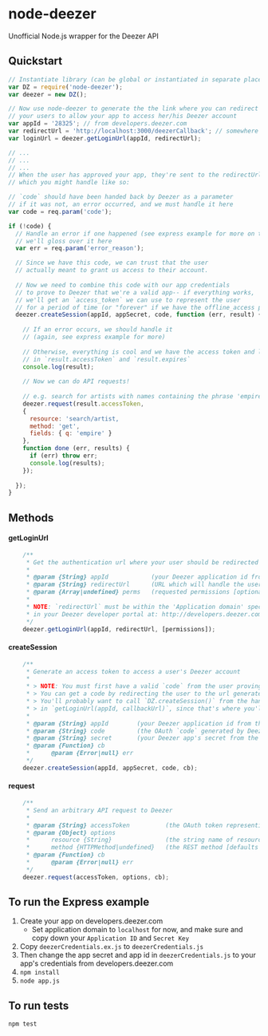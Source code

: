 node-deezer
===========

Unofficial Node.js wrapper for the Deezer API


## Quickstart

```javascript
// Instantiate library (can be global or instantiated in separate places-- either way is fine)
var DZ = require('node-deezer');
var deezer = new DZ();

// Now use node-deezer to generate the the link where you can redirect
// your users to allow your app to access her/his Deezer account
var appId = '28325'; // from developers.deezer.com
var redirectUrl = 'http://localhost:3000/deezerCallback'; // somewhere in your app, see below
var loginUrl = deezer.getLoginUrl(appId, redirectUrl);

// ...
// ...
// ...
// When the user has approved your app, they're sent to the redirectUrl above
// which you might handle like so:

// `code` should have been handed back by Deezer as a parameter
// if it was not, an error occurred, and we must handle it here
var code = req.param('code');

if (!code) {
  // Handle an error if one happened (see express example for more on this)
  // we'll gloss over it here
  var err = req.param('error_reason');

  // Since we have this code, we can trust that the user 
  // actually meant to grant us access to their account.
	
  // Now we need to combine this code with our app credentials 
  // to prove to Deezer that we're a valid app-- if everything works,
  // we'll get an `access_token` we can use to represent the user
  // for a period of time (or "forever" if we have the offline_access permission)
  deezer.createSession(appId, appSecret, code, function (err, result) {
		
    // If an error occurs, we should handle it
    // (again, see express example for more)
  
    // Otherwise, everything is cool and we have the access token and lifespan (`expires`)
    // in `result.accessToken` and `result.expires`
    console.log(result);
    
    // Now we can do API requests!
    
    // e.g. search for artists with names containing the phrase 'empire'
    deezer.request(result.accessToken,
    {
      resource: 'search/artist,
      method: 'get',
      fields: { q: 'empire' }
    },
    function done (err, results) {
      if (err) throw err;
      console.log(results);
    });
    
  });
}

```

## Methods

#### getLoginUrl

```javascript
	/**
	 * Get the authentication url where your user should be redirected
	 *
	 * @param {String} appId			(your Deezer application id from the Deezer developer portal)
	 * @param {String} redirectUrl		(URL which will handle the user's code from Deezer)
	 * @param {Array|undefined} perms	(requested permissions [optional])
	 *
	 * NOTE: `redirectUrl` must be within the 'Application domain' specified for this app 
	 * in your Deezer developer portal at: http://developers.deezer.com/myapps
	 */
	deezer.getLoginUrl(appId, redirectUrl, [permissions]);
```


#### createSession

```javascript
	/**
	 * Generate an access token to access a user's Deezer account
	 *
	 * > NOTE: You must first have a valid `code` from the user proving that they're OK with this!!
	 * > You can get a code by redirecting the user to the url generated by calling `DZ.getLoginUrl(appId, callbackUrl)`
	 * > You'll probably want to call `DZ.createSession()` from the handler for the `callbackUrl` you specified
	 * > in `getLoginUrl(appId, callbackUrl)`, since that's where you'll have access to the `code`
	 *
	 * @param {String} appId		(your Deezer application id from the Deezer developer portal)
	 * @param {String} code			(the OAuth `code` generated by Deezer and sent to the `callbackUrl`)
	 * @param {String} secret		(your Deezer app's secret from the developer portal)
	 * @param {Function} cb
	 *		@param {Error|null} err
	 */
	deezer.createSession(appId, appSecret, code, cb);
```

#### request

```javascript
	/**
	 * Send an arbitrary API request to Deezer
	 *
	 * @param {String} accessToken			(the OAuth token representing a user's session)
	 * @param {Object} options
	 *		resource {String}				(the string name of resource, e.g. 'album')
	 *		method {HTTPMethod|undefined}	(the REST method [defaults to 'get'])
	 * @param {Function} cb
	 *		@param {Error|null} err
	 */
	deezer.request(accessToken, options, cb);
```

## To run the Express example

1) Create your app on developers.deezer.com
	+ Set application domain to `localhost` for now, and make sure and copy down your `Application ID` and `Secret Key`
2) Copy `deezerCredentials.ex.js` to `deezerCredentials.js`
3) Then change the app secret and app id in `deezerCredentials.js` to your app's credentials from developers.deezer.com
4) `npm install`
5) `node app.js`




## To run tests
`npm test`



<!--
## How To Build a Deezer App

+ Create your app on developers.deezer.com
	+ Set application domain to `localhost` for now
	+ Grab the `Application ID` and `Secret Key`

+ 2) Build your Deezer login flow
	+ You must pop up an OAuth window (or redirect, or use an iframe) to acquire an access token for the user whose account your app will access
	+ The `callback url` you specify on developers.deezer.com will be accessed from Deezer's end when the login is complete.

```
// OAuth endpoint:
https://connect.deezer.com/oauth/auth.php?app_id=YOUR_APP_ID&redirect_uri=YOUR_REDIRECT_URI&perms=basic_access,email
```
-->
